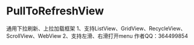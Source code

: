 # PullToRefreshView
通用下拉刷新、上拉加载框架
1、支持ListView、GridView、RecycleView、ScrollView、WebView
2、支持左滑、右滑打开menu
作者QQ：364499854
